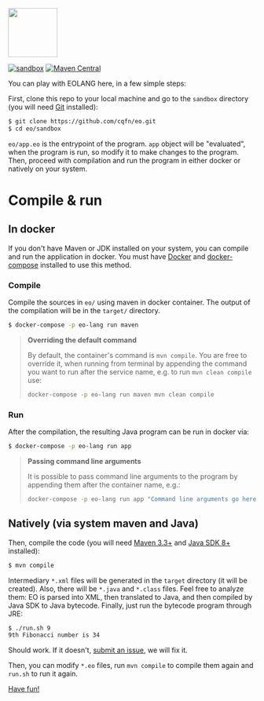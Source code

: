 <img src="https://www.yegor256.com/images/books/elegant-objects/cactus.svg" height="100px" />

[![sandbox](https://github.com/cqfn/eo/actions/workflows/sandbox.yml/badge.svg?branch=master)](https://github.com/cqfn/eo/actions/workflows/sandbox.yml)
[![Maven Central](https://img.shields.io/maven-central/v/org.eolang/eo-maven-plugin.svg)](https://maven-badges.herokuapp.com/maven-central/org.eolang/eo-maven-plugin)

You can play with EOLANG here, in a few simple steps:

First, clone this repo to your local machine and go
to the `sandbox` directory (you will need
[Git](https://git-scm.com/book/en/v2/Getting-Started-Installing-Git)
installed):

```bash
$ git clone https://github.com/cqfn/eo.git
$ cd eo/sandbox
```

`eo/app.eo` is the entrypoint of the program. `app` object will be "evaluated", when the program is run, so modify it to make changes to the program. Then, proceed with compilation and run the program in either docker or natively on your system.

# Compile & run

## In docker

If you don't have Maven or JDK installed on your system, you can compile and run the application in docker. You must have [Docker](https://docs.docker.com/get-docker/) and [docker-compose](https://docs.docker.com/compose/install/) installed to use this method.

### Compile

Compile the sources in `eo/` using maven in docker container. The output of the compilation will be in the `target/` directory.

```bash
$ docker-compose -p eo-lang run maven
```

> **Overriding the default command**
> 
> By default, the container's command is `mvn compile`. You are free to override it, when running from terminal by appending the command you want to run after the service name, e.g. to run `mvn clean compile` use:
> ```bash
> docker-compose -p eo-lang run maven mvn clean compile
> ```

### Run

After the compilation, the resulting Java program can be run in docker via:

```bash
$ docker-compose -p eo-lang run app
```

> **Passing command line arguments**
> 
> It is possible to pass command line arguments to the program by appending them after the container name, e.g.:
> ```bash
> docker-compose -p eo-lang run app "Command line arguments go here" 10
> ```

## Natively (via system maven and Java)

Then, compile the code (you will need
[Maven 3.3+](https://maven.apache.org/)
and [Java SDK 8+](https://www.java.com/en/download/) installed):

```bash
$ mvn compile
```

Intermediary `*.xml` files will be generated in the `target` directory (it will
be created). Also, there will be `*.java` and `*.class` files. Feel free to analyze
them: EO is parsed into XML, then translated to Java, and then compiled
by Java SDK to Java bytecode. Finally, just run the bytecode program through JRE:

```bash
$ ./run.sh 9
9th Fibonacci number is 34
```

Should work. If it doesn't, [submit an issue](https://github.com/cqfn/eo/issues),
we will fix it.

Then, you can modify `*.eo` files, run `mvn compile` to compile them
again and `run.sh` to run it again.

[Have fun!](https://www.elegantobjects.org)
